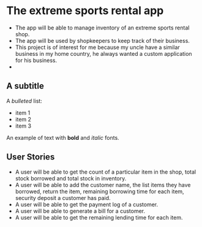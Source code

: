 # The extreme sports rental app
- The app will be able to manage inventory of an extreme sports rental shop.
- The app will be used by shopkeepers to keep track of their business.
- This project is of interest for me because my uncle have a similar business in my home country, he always wanted a custom application for his business.
- 
## A subtitle

A *bulleted* list:
- item 1
- item 2
- item 3
 
An example of text with **bold** and *italic* fonts.  

## User Stories
- A user will be able to get the count of a particular item in the shop, total stock borrowed and total stock in inventory.
- A user will be able to add the customer name, the list items they have borrowed, return the item, remaining borrowing time for each item, security deposit a customer has paid.
- A user will be able to get the payment log of a customer.
- A user will be able to generate a bill for a customer.
- A user will be able to get the remaining lending time for each item.
